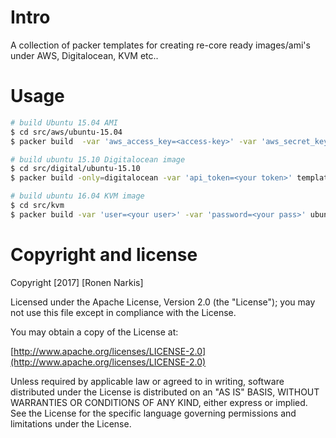 # Intro

A collection of packer templates for creating re-core ready images/ami's under AWS, Digitalocean, KVM etc..

# Usage


```bash
# build Ubuntu 15.04 AMI
$ cd src/aws/ubuntu-15.04
$ packer build  -var 'aws_access_key=<access-key>' -var 'aws_secret_key=<secret-key>' template.json

# build ubuntu 15.10 Digitalocean image
$ cd src/digital/ubuntu-15.10
$ packer build -only=digitalocean -var 'api_token=<your token>' template.json

# build ubuntu 16.04 KVM image
$ cd src/kvm
$ packer build -var 'user=<your user>' -var 'password=<your pass>' ubuntu-16.04-server-amd64.json

```

# Copyright and license

Copyright [2017] [Ronen Narkis]

Licensed under the Apache License, Version 2.0 (the "License");
you may not use this file except in compliance with the License.

You may obtain a copy of the License at:

  [http://www.apache.org/licenses/LICENSE-2.0](http://www.apache.org/licenses/LICENSE-2.0)

Unless required by applicable law or agreed to in writing, software
distributed under the License is distributed on an "AS IS" BASIS,
WITHOUT WARRANTIES OR CONDITIONS OF ANY KIND, either express or implied.
See the License for the specific language governing permissions and
limitations under the License.


